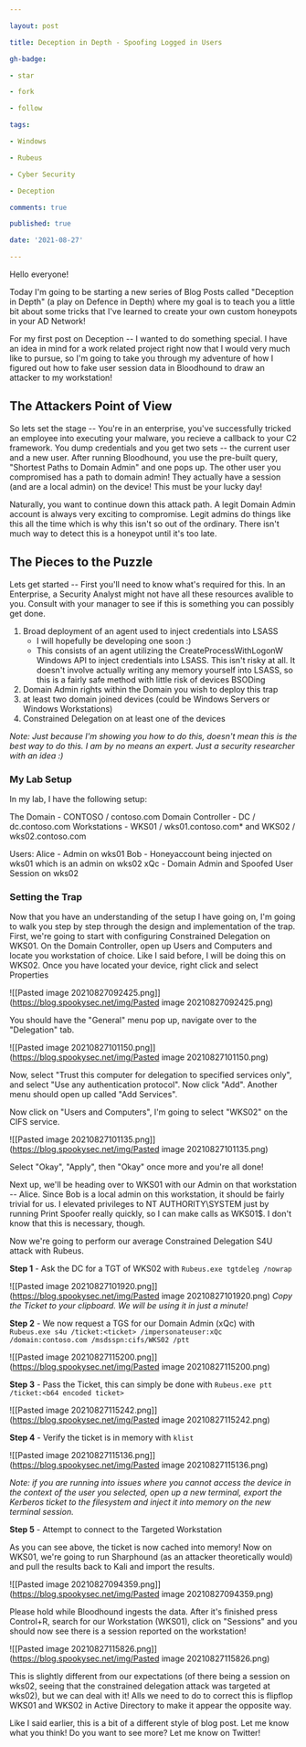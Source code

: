 ```yaml
---

layout: post

title: Deception in Depth - Spoofing Logged in Users

gh-badge:

- star

- fork

- follow

tags:

- Windows

- Rubeus

- Cyber Security

- Deception

comments: true

published: true

date: '2021-08-27'

---
```


Hello everyone!

Today I'm going to be starting a new series of Blog Posts called "Deception in Depth" (a play on Defence in Depth) where my goal is to teach you a little bit about some tricks that I've learned to create your own custom honeypots in your AD Network!

For my first post on Deception -- I wanted to do something special. I have an idea in mind for a work related project right now that I would very much like to pursue, so I'm going to take you through my adventure of how I figured out how to fake user session data in Bloodhound to draw an attacker to my workstation!

## The Attackers Point of View

So lets set the stage -- You're in an enterprise, you've successfully tricked an employee into executing your malware, you recieve a callback to your C2 framework. You dump credentials and you get two sets -- the current user and a new user. After running Bloodhound, you use the pre-built query, "Shortest Paths to Domain Admin" and one pops up. The other user you compromised has a path to domain admin! They actually have a session (and are a local admin) on the device! This must be your lucky day!

Naturally, you want to continue down this attack path. A legit Domain Admin account is always very exciting to compromise. Legit admins do things like this all the time which is why this isn't so out of the ordinary. There isn't much way to detect this is a honeypot until it's too late.

## The Pieces to the Puzzle

Lets get started -- First you'll need to know what's required for this. In an Enterprise, a Security Analyst might not have all these resources avalible to you. Consult with your manager to see if this is something you can possibly get done.

1. Broad deployment of an agent used to inject credentials into LSASS
	- I will hopefully be developing one soon :)
	- This consists of an agent utilizing the CreateProcessWithLogonW Windows API to inject credentials into LSASS. This isn't risky at all. It doesn't involve actually writing any memory yourself into LSASS, so this is a fairly safe method with little risk of devices BSODing 
2. Domain Admin rights within the Domain you wish to deploy this trap
3. at least two domain joined devices (could be Windows Servers or Windows Workstations)
4. Constrained Delegation on at least one of the devices

*Note: Just because I'm showing you how to do this, doesn't mean this is the best way to do this. I am by no means an expert. Just a security researcher with an idea :)*

### My Lab Setup

In my lab, I have the following setup:

The Domain - CONTOSO / contoso.com
Domain Controller - DC / dc.contoso.com
Workstations - WKS01 / wks01.contoso.com* and WKS02 / wks02.contoso.com

Users:
Alice - Admin on wks01
Bob -  Honeyaccount being injected on wks01 which is an admin on wks02
xQc - Domain Admin and Spoofed User Session on wks02


### Setting the Trap

Now that you have an understanding of the setup I have going on, I'm going to walk you step by step through the design and implementation of the trap. First, we're going to start with configuring Constrained Delegation on WKS01. On the Domain Controller, open up Users and Computers and locate you workstation of choice. Like I said before, I will be doing this on WKS02. Once you have located your device, right click and select Properties

![[Pasted image 20210827092425.png]](https://blog.spookysec.net/img/Pasted image 20210827092425.png)
 
You should have the "General" menu pop up, navigate over to the "Delegation" tab.

![[Pasted image 20210827101150.png]](https://blog.spookysec.net/img/Pasted image 20210827101150.png)

Now, select "Trust this computer for delegation to specified services only", and select "Use any authentication protocol". Now click "Add". Another menu should open up called "Add Services".


Now click on "Users and Computers", I'm going to select "WKS02" on the CIFS service.

![[Pasted image 20210827101135.png]](https://blog.spookysec.net/img/Pasted image 20210827101135.png)

Select "Okay", "Apply", then "Okay" once more and you're all done! 

Next up, we'll be heading over to WKS01 with our Admin on that workstation -- Alice. Since Bob is a local admin on this workstation, it should be fairly trivial for us. I elevated privileges to NT AUTHORITY\SYSTEM just by running Print Spoofer really quickly, so I can make calls as WKS01$. I don't know that this is necessary, though.

Now we're going to perform our average Constrained Delegation S4U attack with Rubeus.

 **Step 1** - Ask the DC for a TGT of WKS02 with ``Rubeus.exe tgtdeleg /nowrap``
 
 ![[Pasted image 20210827101920.png]](https://blog.spookysec.net/img/Pasted image 20210827101920.png)
 *Copy the Ticket to your clipboard. We will be using it in just a minute!*
 
 **Step 2** - We now request a TGS for our Domain Admin (xQc) with ``Rubeus.exe s4u /ticket:<ticket> /impersonateuser:xQc /domain:contoso.com /msdsspn:cifs/WKS02 /ptt``
 
![[Pasted image 20210827115200.png]](https://blog.spookysec.net/img/Pasted image 20210827115200.png)

 **Step 3** - Pass the Ticket, this can simply be done with ``Rubeus.exe ptt /ticket:<b64 encoded ticket>``
 
 ![[Pasted image 20210827115242.png]](https://blog.spookysec.net/img/Pasted image 20210827115242.png)
 
 **Step 4** - Verify the ticket is in memory with ``klist``
 
![[Pasted image 20210827115136.png]](https://blog.spookysec.net/img/Pasted image 20210827115136.png)

*Note: if you are running into issues where you cannot access the device in the context of the user you selected, open up a new terminal, export the Kerberos ticket  to the filesystem and inject it into memory on the new terminal session.*

**Step 5** - Attempt to connect to the Targeted Workstation


 As you can see above, the ticket is now cached into memory! Now on WKS01, we're going to run Sharphound (as an attacker theoretically would) and pull the results back to Kali and import the results.
 
 ![[Pasted image 20210827094359.png]](https://blog.spookysec.net/img/Pasted image 20210827094359.png)
 
 Please hold while Bloodhound ingests the data. After it's finished press Control+R, search for our Workstation (WKS01), click on "Sessions" and you should now see there is a session reported on the workstation!
 
 ![[Pasted image 20210827115826.png]](https://blog.spookysec.net/img/Pasted image 20210827115826.png)
 
 This is slightly different from our expectations (of there being a session on wks02, seeing that the constrained delegation attack was targeted at wks02), but we can deal with it! Alls we need to do to correct this is flipflop WKS01 and WKS02 in Active Directory to make it appear the opposite way.
 
Like I said earlier, this is a bit of a different style of blog post. Let me know what you think! Do you want to see more? Let me know on Twitter!
